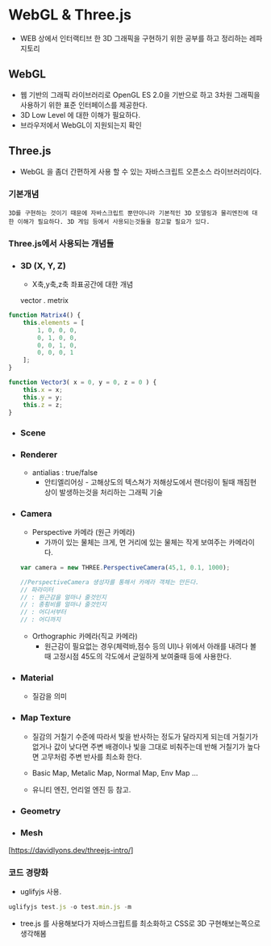 # WebGL & Three.js
 - WEB 상에서 인터랙티브 한 3D 그래픽을 구현하기 위한
공부를 하고 정리하는 레파지토리

## WebGL
+ 웹 기반의 그래픽 라이브러리로 OpenGL ES 2.0을 기반으로 하고 3차원 그래픽을 사용하기 위한 표준 인터페이스를 제공한다.
+ 3D Low Level 에 대한 이해가 필요하다.
+ 브라우저에서 WebGL이 지원되는지 확인

## Three.js 
+ WebGL 을 좀더 간편하게 사용 할 수 있는 자바스크립트 오픈소스 라이브러리이다.

### 기본개념
    3D를 구현하는 것이기 때문에 자바스크립트 뿐만아니라 기본적인 3D 모델링과 물리엔진에 대한 이해가 필요하다. 3D 게임 등에서 사용되는것들을 참고할 필요가 있다.

### Three.js에서 사용되는 개념들

+ ### 3D (X, Y, Z)
    + X축,y축,z축 좌표공간에 대한 개념

    vector . metrix

```js
function Matrix4() {
	this.elements = [
		1, 0, 0, 0,
		0, 1, 0, 0,
		0, 0, 1, 0,
		0, 0, 0, 1
	];
}

function Vector3( x = 0, y = 0, z = 0 ) {
	this.x = x;
	this.y = y;
	this.z = z;
}
```

+ ### Scene 

+ ### Renderer
    + antialias : true/false
        + 안티엘리어싱 - 고해상도의 텍스쳐가 저해상도에서 랜더링이 될때 깨짐현상이 발생하는것을 처리하는 그래픽 기술

+ ### Camera
    + Perspective 카메라 (원근 카메라)
        + 가까이 있는 물체는 크게, 먼 거리에 있는 물체는 작게 보여주는 카메라이다.
    ```js
    var camera = new THREE.PerspectiveCamera(45,1, 0.1, 1000);
    
    //PerspectiveCamera 생성자를 통해서 카메라 객체는 만든다.
    // 파라미터 
    // : 원근감을 얼마나 줄것인지
    // : 종횡비를 얼마나 줄것인지
    // : 어디서부터
    // : 어디까지

    ```

    + Orthographic 카메라(직교 카메라)
        + 원근감이 필요없는 경우(체력바,점수 등의 UI)나 위에서 아래를 내려다 볼때 고정시점 45도의 각도에서 균일하게 보여줄때 등에 사용한다.

+ ### Material
    + 질감을 의미


+ ### Map Texture
  
    + 질감의 거칠기 수준에 따라서 빛을 반사하는 정도가 달라지게 되는데 거칠기가 없거나 값이 낮다면 주변 배경이나 빛을 그대로 비춰주는데 반해 거칠기가 높다면 고무처럼 주변 반사를 최소화 한다.

    + Basic Map, Metalic Map, Normal Map, Env Map ...
    + 유니티 엔진, 언리얼 엔진 등 참고.
+ ### Geometry

+ ### Mesh

[https://davidlyons.dev/threejs-intro/]


### 코드 경량화

+ uglifyjs 사용.

``` js
uglifyjs test.js -o test.min.js -m
```
+ tree.js 를 사용해보다가 
자바스크립트를 최소화하고 CSS로 3D 구현해보는쪽으로 생각해봄




